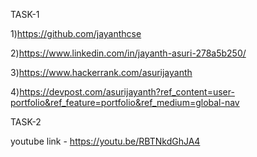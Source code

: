 TASK-1

1)https://github.com/jayanthcse

2)https://www.linkedin.com/in/jayanth-asuri-278a5b250/

3)https://www.hackerrank.com/asurijayanth

4)https://devpost.com/asurijayanth?ref_content=user-portfolio&ref_feature=portfolio&ref_medium=global-nav

TASK-2

youtube link - https://youtu.be/RBTNkdGhJA4
